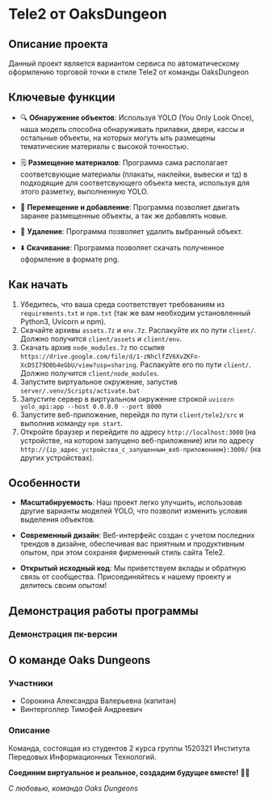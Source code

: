 # Tele2 от OaksDungeon
## Описание проекта

Данный проект является вариантом сервиса по автоматическому оформлению торговой точки в стиле Tele2 от команды OaksDungeon

## Ключевые функции

- 🔍 **Обнаружение объектов**: Используя YOLO (You Only Look Once), наша модель способна обнаруживать прилавки, двери, кассы и остальные объекты, на которых могуть ыть размещены тематические материалы с высокой точностью.
  
- 🗒️ **Размещение материалов**: Программа сама располагает соответсвующие материалы (плакаты, наклейки, вывески и тд) в подходящие для соответсвующего объекта места, используя для этого разметку, выполненную YOLO.

- 🫳 **Перемещение и добавление**: Программа позволяет двигать заранее размещенные объекты, а так же добавлять новые.

- 🚮 **Удаление**: Программа позволяет удалить выбранный объект.

- ⬇️ **Скачивание**: Программа позволяет скачать полученное оформление в формате png.

## Как начать

1. Убедитесь, что ваша среда соответствует требованиям из `requirements.txt` и `npm.txt` (так же вам необходим установленный Python3, Uvicorn и npm).
2. Скачайте архивы `assets.7z` и `env.7z`. Распакуйте их по пути `client/`. Должно получится `client/assets` и `client/env`.
3. Скачать архив `node_modules.7z` по ссылке `https://drive.google.com/file/d/1-zNhclfZV6XvZKFn-XcDSI79D0b4eGbU/view?usp=sharing`. Распакуйте его по пути `client/`. Должно получится `client/node_modules`.
4. Запустите виртуальное окружение, запустив `server/.venv/Scripts/activate.bat`
5. Запустите сервер в виртуальном окружение строкой `uvicorn yolo_api:app --host 0.0.0.0 --port 8000`
6. Запустите веб-приложение, перейдя по пути `client/tele2/src` и выполнив команду `npm start`.
7. Откройте браузер и перейдите по адресу `http://localhost:3000` (на устройстве, на котором запущено веб-приложение) или по адресу `http://{ip_адрес_устройства_с_запущенным_веб-приложением}:3000/` (на других устройствах).

## Особенности

- **Масштабируемость**: Наш проект легко улучшить, использовав другие варианты моделей YOLO, что позволит изменить условия выделения объектов.

- **Современный дизайн**: Веб-интерфейс создан с учетом последних трендов в дизайне, обеспечивая вас приятным и продуктивным опытом, при этом сохраняя фирменный стиль сайта Tele2.

- **Открытый исходный код**: Мы приветствуем вклады и обратную связь от сообщества. Присоединяйтесь к нашему проекту и делитесь своим опытом!

## Демонстрация работы программы
### Демонстрация пк-версии



## О команде Oaks Dungeons
### Участники
- Сорокина Александра Валерьевна (капитан)
- Винтерголлер Тимофей Андреевич

### Описание
Команда, состоящая из студентов 2 курса группы 1520321 Института Передовых Информационных Технологий.

**Соединим виртуальное и реальное, создадим будущее вместе!** 🚀🌟

*С любовью, команда Oaks Dungeons*
